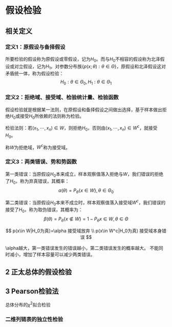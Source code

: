 # 假设检验

## 相关定义

### 定义1：原假设与备择假设

所要检验的假设称为原假设或零假设，记为$H_0$。而与$H_0$不相容的假设称为北泽假设或对立假设，记为$H_1$。对参数分布族$\{p(x;\theta):\theta\in\Theta\}$，原假设和北泽假设这对矛盾统一体，称为假设检验：
$$
H_0:\theta\in\Theta_0,H_1:\theta\in\Theta_1
$$

### 定义2：拒绝域、接受域、检验统计量、检验函数

假设检验就是根据某一法则，在原假设和备择假设之间做出选择，基于样本做出拒绝$H_0$或接受$H_0$所依赖的法则称为检验。

检验法则：若$(x_1,\dotsm,x_n)\in W$，则拒绝$H_0$，否则由$(x_1,\dotsm,x_n)\in W^c$，就接受$H_0$。

称$W$为拒绝域，$W^c$称为接受域。


### 定义3：两类错误、势和势函数

第一类错误：当原假设$H_0$本来成立，样本观察值落入拒绝与$W$，我们错误的拒绝了$H_0$，称为弃真错误，其概率：
$$
\alpha(\theta)=P_\theta\{x\in W\},\theta\in\Theta_0
$$

第二类错误：当原假设$H_0$本来不成立时，样本观察值落入接受域$W^c$，我们错误的接受了$H_0$，称为取伪错误，其概率为：
$$
\beta(\theta)=P_\theta\{x\notin W\}=1-P_\theta{x\in W},\theta\in\Theta
$$

$$
p(x\in W|H_0为真)=\alpha 接受域放弃 \\
p(x\in W^c|H_0为真) 接受域本身错误
$$

\alpha越大，第一类错误发生的错误越小，第二类错误发生的概率越大。
不能同时减小，增加了样本容量可以减少两类错误。


## 2 正太总体的假设检验



## 3 Pearson检验法

总体分布的$\chi^2$拟合检验



### 二维列链表的独立性检验


